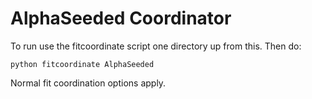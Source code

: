# AlphaSeeded Coordinator
To run use the fitcoordinate script one directory up from this. Then do:

    python fitcoordinate AlphaSeeded

Normal fit coordination options apply.
